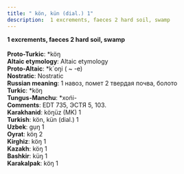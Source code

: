 ```yaml
---
title: " kön, kün (dial.) 1"
description:  1 excrements, faeces 2 hard soil, swamp
---
```

<strong> 1 excrements, faeces 2 hard soil, swamp</strong><br><br>
<strong>Proto-Turkic</strong>:  *köŋ<br>
<strong>Altaic etymology</strong>:  Altaic etymology<br>
<strong> Proto-Altaic</strong>:  *k`oŋi ( ~ -e)<br>
<strong>Nostratic</strong>:  Nostratic<br>
<strong>Russian meaning</strong>:  1 навоз, помет 2 твердая почва, болото<br>
<strong>Turkic</strong>:  *köŋ<br>
<strong>Tungus-Manchu</strong>:  *xońi-<br>
<strong>Comments</strong>:  EDT 735, ЭСТЯ 5, 103.<br>
<strong>Karakhanid</strong>:  köŋüz (MK) 1<br>
<strong>Turkish</strong>:  kön, kün (dial.) 1<br>
<strong>Uzbek</strong>:  gụŋ 1<br>
<strong>Oyrat</strong>:  köŋ 2<br>
<strong>Kirghiz</strong>:  köŋ 1<br>
<strong>Kazakh</strong>:  köŋ 1<br>
<strong>Bashkir</strong>:  küŋ 1<br>
<strong>Karakalpak</strong>:  köŋ 1<br>


